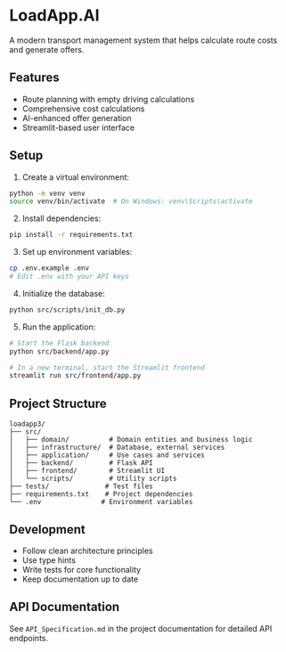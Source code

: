 # LoadApp.AI

A modern transport management system that helps calculate route costs and generate offers.

## Features

- Route planning with empty driving calculations
- Comprehensive cost calculations
- AI-enhanced offer generation
- Streamlit-based user interface

## Setup

1. Create a virtual environment:
```bash
python -m venv venv
source venv/bin/activate  # On Windows: venv\Scripts\activate
```

2. Install dependencies:
```bash
pip install -r requirements.txt
```

3. Set up environment variables:
```bash
cp .env.example .env
# Edit .env with your API keys
```

4. Initialize the database:
```bash
python src/scripts/init_db.py
```

5. Run the application:
```bash
# Start the Flask backend
python src/backend/app.py

# In a new terminal, start the Streamlit frontend
streamlit run src/frontend/app.py
```

## Project Structure

```
loadapp3/
├── src/
│   ├── domain/          # Domain entities and business logic
│   ├── infrastructure/  # Database, external services
│   ├── application/     # Use cases and services
│   ├── backend/         # Flask API
│   ├── frontend/        # Streamlit UI
│   └── scripts/         # Utility scripts
├── tests/              # Test files
├── requirements.txt    # Project dependencies
└── .env               # Environment variables
```

## Development

- Follow clean architecture principles
- Use type hints
- Write tests for core functionality
- Keep documentation up to date

## API Documentation

See `API_Specification.md` in the project documentation for detailed API endpoints.
